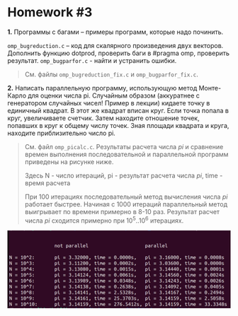# Homework #3

**1.** Программы с багами – примеры программ, которые надо починить.

`omp_bugreduction.c` – код для скалярного произведения двух векторов. 
Дополнить функцию dotprod, проверить баги в #pragma omp, проверить результат.
`omp_bugparfor.c` - найти и устранить ошибки.

> См. файлы `omp_bugreduction_fix.c` и `omp_bugparfor_fix.c`.

**2.** Написать параллельную программу, использующую метод Монте-Карло для оценки числа pi. 
Случайным образом (аккуратнее с генератором случайных чисел! Пример в лекции) 
кидаете точку в единичный квадрат. В этот же квадрат вписан круг. 
Если точка попала в круг, увеличиваете счетчик. Затем находите отношение точек, попавших в круг к общему числу точек. 
Зная площади квадрата и круга, находите приблизительно число pi.

> См. файл `omp_picalc.c`. Результаты расчета числа *pi* 
и сравнение времен выполнения последовательной и параллельной программ приведены на рисунке ниже. 
> 
> Здесь N - число итераций, pi - результат расчета числа *pi*, time - время расчета
> 
> При 100 итерациях последовательный метод вычисления числа *pi* работает быстрее. 
Начиная с 1000 итераций параллельный метод выигрывает по времени примерно в 8-10 раз. 
Результат расчет числа *pi* сходится примерно при $10^5 .. 10^6$ итерациях.

![alt text](https://github.com/Dmitry-Galkin/HPC_homeworks/blob/main/HW3/picalc_time.png)

